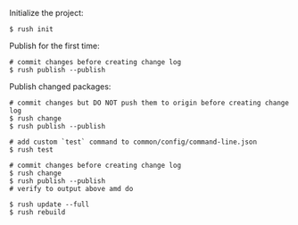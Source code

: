 Initialize the project:
```
$ rush init
```

Publish for the first time:
```
# commit changes before creating change log
$ rush publish --publish
```

Publish changed packages:
```
# commit changes but DO NOT push them to origin before creating change log
$ rush change
$ rush publish --publish
```







```
# add custom `test` command to common/config/command-line.json
$ rush test
```


```
# commit changes before creating change log
$ rush change
$ rush publish --publish
# verify to output above amd do
```


```
$ rush update --full
$ rush rebuild
```
